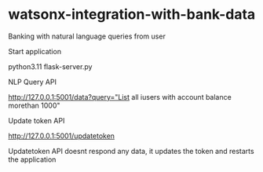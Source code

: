 # watsonx-integration-with-bank-data
Banking with natural language queries from user

Start application

   python3.11 flask-server.py 

NLP Query API

   http://127.0.0.1:5001/data?query="List all iusers with account balance morethan 1000"

Update token API

   http://127.0.0.1:5001/updatetoken
  
   Updatetoken API doesnt respond any data, it updates the token and restarts the application
